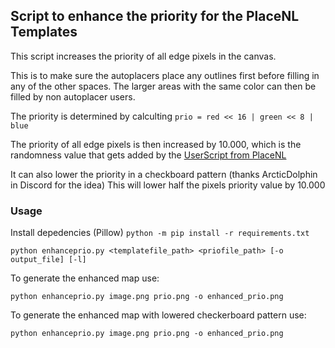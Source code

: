 ## Script to enhance the priority for the PlaceNL Templates

This script increases the priority of all edge pixels in the canvas.

This is to make  sure the autoplacers place any outlines first before filling in any of the other spaces. The larger areas with the same color can then be filled by non autoplacer users.

The priority is determined by calculting `prio = red << 16 | green << 8 | blue`

The priority of all edge pixels is then increased by 10.000, which is the randomness value that gets added by the [UserScript from PlaceNL](https://github.com/PlaceNL/Userscript/blob/master/src/util/orderUtil.js)

It can also lower the priority in a checkboard pattern (thanks ArcticDolphin in Discord for the idea) This will lower half the pixels priority value by 10.000

### Usage
Install depedencies (Pillow)
`python -m pip install -r requirements.txt`

`python enhanceprio.py <templatefile_path> <priofile_path> [-o output_file] [-l]`

To generate the enhanced map use:   

`python enhanceprio.py image.png prio.png -o enhanced_prio.png`

To generate the enhanced map with lowered checkerboard pattern use:

`python enhanceprio.py image.png prio.png -o enhanced_prio.png`